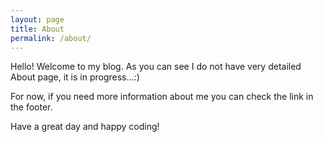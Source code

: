 ```yaml
---
layout: page
title: About
permalink: /about/
---
```


Hello! Welcome to my blog. As you can see I do not have very detailed About page, it is in progress...:)

For now, if you need more information about me you can check the link in the footer.

Have a great day and happy coding!
